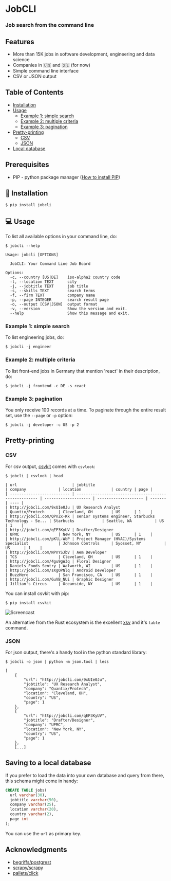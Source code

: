 # JobCLI
### Job search from the command line

## Features
- More than 15K jobs in software development, engineering and data science
- Companies in :us: and :de: (for now)
- Simple command line interface
- CSV or JSON output


## Table of Contents
  * [Installation](#electric_plug-installation)
  * [Usage](#computer-usage)
    + [Example 1: simple search](#example-1-simple-search)
    + [Example 2: multiple criteria](#example-2-multiple-criteria)
    + [Example 3: pagination](#example-3-pagination)
  * [Pretty-printing](#pretty-printing)
    + [CSV](#csv)
    + [JSON](#json)
  * [Local database](#local-database)


## Prerequisites
* PIP - python package manager ([How to install PIP](https://pip.pypa.io/en/stable/installing/))

## :electric_plug: Installation
```
$ pip install jobcli
```

## :computer: Usage

To list all available options in your command line, do:
```
$ jobcli --help

Usage: jobcli [OPTIONS]

  JobCLI: Your Command Line Job Board

Options:
  -c, --country [US|DE]    iso-alpha2 country code
  -l, --location TEXT      city
  -j, --jobtitle TEXT      job title
  -s, --skills TEXT        search terms
  -f, --firm TEXT          company name
  -p, --page INTEGER       search result page
  -o, --output [CSV|JSON]  output format
  -v, --version            Show the version and exit.
  --help                   Show this message and exit.
```

### Example 1: simple search
To list engineering jobs, do:
```
$ jobcli -j engineer
```

### Example 2: multiple criteria
To list front-end jobs in Germany that mention 'react' in their description, do:
```
$ jobcli -j frontend -c DE -s react
```

### Example 3: pagination
You only receive 100 records at a time. To paginate through the entire result set, use the `--page` or `-p` option:
```
$ jobcli -j developer -c US -p 2
```


## Pretty-printing
### CSV
For csv output, [csvkit](https://csvkit.readthedocs.io/en/1.0.2/) comes with `csvlook`:
```
$ jobcli | csvlook | head

| url                        | jobtitle                                              | company              | location             | country | page |
| -------------------------- | ----------------------------------------------------- | -------------------- | -------------------- | ------- | ---- |
| http://jobcli.com/9xUIe0Ju | UX Research Analyst                                   | Quantix/Protech      | Cleveland, OH        | US      | 1    |
| http://jobcli.com/QPnZx-Kk | senior systems engineer, Starbucks Technology - Se... | Starbucks            | Seattle, WA          | US      | 1    |
| http://jobcli.com/qEP3KyUV | Drafter/Designer                                      | UPMC                 | New York, NY         | US      | 1    |
| http://jobcli.com/pKlL-WbP | Project Manager (HVAC)/Systems Specialist             | Johnson Controls     | Syosset, NY          | US      | 1    |
| http://jobcli.com/NPnYSJbV | Aem Developer                                         | TCS                  | Cleveland, OH        | US      | 1    |
| http://jobcli.com/4gu9gW3q | Floral Designer                                       | Daniels Foods Sentry | Walworth, WI         | US      | 1    |
| http://jobcli.com/sXgOPNlq | Android Developer                                     | BuzzHero             | San Francisco, CA    | US      | 1    |
| http://jobcli.com/GuVB_NUi | Graphic Designer                                      | Jillian's Circus     | Oceanside, NY        | US      | 1    |
```
You can install csvkit with pip:
```
$ pip install csvkit
```

![Screencast](https://s3.amazonaws.com/aws-website-jobclicom-iq2rf/assets/img/screencast.gif)

An alternative from the Rust ecosystem is the excellent [xsv](https://github.com/BurntSushi/xsv) and it's `table` command.

### JSON
For json output, there's a handy tool in the python standard library:
```
$ jobcli -o json | python -m json.tool | less

[
    {
        "url": "http://jobcli.com/9xUIe0Ju",
        "jobtitle": "UX Research Analyst",
        "company": "Quantix/Protech",
        "location": "Cleveland, OH",
        "country": "US",
        "page": 1
    },
    {
        "url": "http://jobcli.com/qEP3KyUV",
        "jobtitle": "Drafter/Designer",
        "company": "UPMC",
        "location": "New York, NY",
        "country": "US",
        "page": 1
    },
    [...]
```

## Saving to a local database
If you prefer to load the data into your own database and query from there, this schema might come in handy:
```sql
CREATE TABLE jobs(
  url varchar(30),
  jobtitle varchar(50),
  company varchar(25),
  location varchar(20),
  country varchar(2),
  page int
);
```
You can use the `url` as primary key.

## Acknowledgments

* [begriffs/postgrest](https://github.com/begriffs/postgrest)
* [scrapy/scrapy](https://github.com/scrapy/scrapy)
* [pallets/click](https://github.com/pallets/click)

